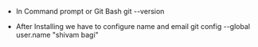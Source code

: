 - In Command prompt or Git Bash
   git --version
  
- After Installing we have to configure name and email
   git config --global user.name "shivam bagi"
